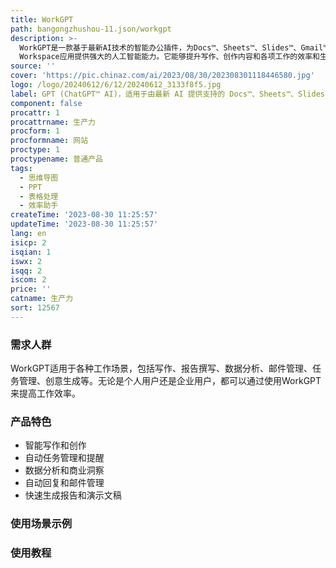 ```yaml
---
title: WorkGPT
path: bangongzhushou-11.json/workgpt
description: >-
  WorkGPT是一款基于最新AI技术的智能办公插件，为Docs™、Sheets™、Slides™、Gmail™等Google
  Workspace应用提供强大的人工智能能力。它能够提升写作、创作内容和各项工作的效率和生产力。它可以帮助用户自动完成任务、生成内容、提供创意建议等，并能够自动分析数据、提供商业洞察和支持决策。通过使用WorkGPT，用户可以更快速地完成工作，提高工作效率。
source: ''
cover: 'https://pic.chinaz.com/ai/2023/08/30/202308301118446580.jpg'
logo: /logo/20240612/6/12/20240612_3133f8f5.jpg
label: GPT (ChatGPT™ AI)，适用于由最新 AI 提供支持的 Docs™、Sheets™、Slides™、Gmail™
component: false
procattr: 1
procattrname: 生产力
procform: 1
procformname: 网站
proctype: 1
proctypename: 普通产品
tags:
  - 思维导图
  - PPT
  - 表格处理
  - 效率助手
createTime: '2023-08-30 11:25:57'
updateTime: '2023-08-30 11:25:57'
lang: en
isicp: 2
isqian: 1
iswx: 2
isqq: 2
iscom: 2
price: ''
catname: 生产力
sort: 12567
---
```




### 需求人群
WorkGPT适用于各种工作场景，包括写作、报告撰写、数据分析、邮件管理、任务管理、创意生成等。无论是个人用户还是企业用户，都可以通过使用WorkGPT来提高工作效率。

### 产品特色
- 智能写作和创作
- 自动任务管理和提醒
- 数据分析和商业洞察
- 自动回复和邮件管理
- 快速生成报告和演示文稿

### 使用场景示例


### 使用教程


  
